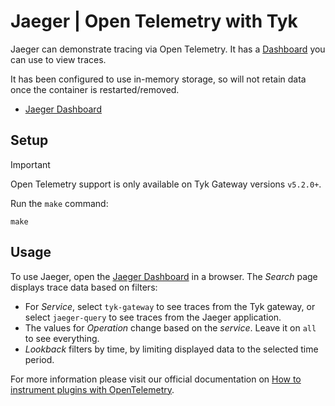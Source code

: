 # Jaeger | Open Telemetry with Tyk
Jaeger can demonstrate tracing via Open Telemetry. It has a [Dashboard](http://localhost:16686/) you can use to view traces.

It has been configured to use in-memory storage, so will not retain data once the container is restarted/removed.

- [Jaeger Dashboard](http://localhost:16686/)

## Setup
> [!IMPORTANT]
> Open Telemetry support is only available on Tyk Gateway versions `v5.2.0+`.

Run the `make` command:

```
make
```

## Usage 

To use Jaeger, open the [Jaeger Dashboard](http://localhost:16686/) in a browser. The *Search* page displays trace data based on filters:

- For *Service*, select `tyk-gateway` to see traces from the Tyk gateway, or select `jaeger-query` to see traces from the Jaeger application.
- The values for *Operation* change based on the *service*. Leave it on `all` to see everything.
- *Lookback* filters by time, by limiting displayed data to the selected time period. 

For more information please visit our official documentation on [How to instrument plugins with OpenTelemetry](https://deploy-preview-3184--tyk-docs.netlify.app/docs/nightly/product-stack/tyk-gateway/advanced-configurations/plugins/otel-plugins/).